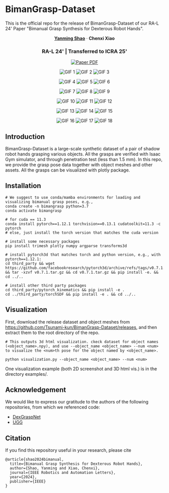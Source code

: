 # BimanGrasp-Dataset
This is the official repo for the release of BimanGrasp-Dataset of our RA-L 24' Paper "Bimanual Grasp Synthesis for Dexterous Robot Hands". 



<p align="center">
    <a href="https://wuxiaofei01.github.io/"><strong>Yanming Shao</strong></a>
    ·
    <strong>Chenxi Xiao</strong>

  </p>
  <h3 align="center">RA-L 24' | Transferred to ICRA 25'</h3>

<p align="center">
    <a href="https://arxiv.org/abs/2411.15903">
      <img src='https://img.shields.io/badge/Paper-green?style=for-the-badge&logo=adobeacrobatreader&logoColor=white&labelColor=66cc00&color=94DD15' alt='Paper PDF'>
    </a>
</p>



<p align="center">
  <img src="gif/A1.gif" alt="GIF 1" />
  <img src="gif/A2.gif" alt="GIF 2" />
  <img src="gif/A3.gif" alt="GIF 3" />
</p>

<p align="center">
  <img src="gif/B1.gif" alt="GIF 4" />
  <img src="gif/B2.gif" alt="GIF 5" />
  <img src="gif/B3.gif" alt="GIF 6" />
</p>

<p align="center">
  <img src="gif/C1.gif" alt="GIF 7" />
  <img src="gif/C2.gif" alt="GIF 8" />
  <img src="gif/C3.gif" alt="GIF 9" />
</p>

<p align="center">
  <img src="gif/D1.gif" alt="GIF 10" />
  <img src="gif/D2.gif" alt="GIF 11" />
  <img src="gif/D3.gif" alt="GIF 12" />
</p>

<p align="center">
  <img src="gif/E1.gif" alt="GIF 13" />
  <img src="gif/E2.gif" alt="GIF 14" />
  <img src="gif/E3.gif" alt="GIF 15" />
</p>

<p align="center">
  <img src="gif/F1.gif" alt="GIF 16" />
  <img src="gif/F2.gif" alt="GIF 17" />
  <img src="gif/F3.gif" alt="GIF 18" />
</p>



## Introduction

BimanGrasp-Dataset is a large-scale synthetic dataset of a pair of shadow robot hands grasping various objects. All the grasps are verified with Isaac Gym simulator, and through penetration test (less than 1.5 mm). In this repo, we provide the grasp pose data together with object meshes and other assets. All the grasps can be visualized with plotly package.

## Installation

    # We suggest to use conda/mamba environments for loading and visualizing bimanual grasp poses, e.g.,
    conda create -n bimangrasp python=3.7
    conda activate bimangrasp

    # for cuda == 11.3
    conda install pytorch==1.12.1 torchvision==0.13.1 cudatoolkit=11.3 -c pytorch
    # else, just install the torch version that matches the cuda version
    
    # install some necessary packages
    pip install trimesh plotly numpy argparse transforms3d

    # install pytorch3d that matches torch and python version, e.g., with pytorch==1.12.1:
    cd third_party && wget https://github.com/facebookresearch/pytorch3d/archive/refs/tags/v0.7.1.tar.gz && tar -xzvf v0.7.1.tar.gz && cd v0.7.1.tar.gz && pip install -e. && cd ../..

    # install other third party packages
    cd third_party/pytorch_kinematics && pip install -e .
    cd ../third_party/torchSDF && pip install -e . && cd ../..

## Visualization

First, download the release dataset and object meshes from https://github.com/Tsunami-kun/BimanGrasp-Dataset/releases, and then extract them to the root directory of the repo.

    # This outputs 3d html visualization. ckeck dataset for object names (<object_name>.npy), and use --object_name <object_name> --num <num> to visualize the <num>th pose for the object named by <object_name>.
    
    python visualization.py --object_name <object_name> --num <num>

One visualization example (both 2D screenshot and 3D html vis.) is in the directory examples/.

## Acknowledgement

We would like to express our gratitude to the authors of the following repositories, from which we referenced code:

* [DexGraspNet](https://github.com/PKU-EPIC/DexGraspNet/tree/main)
* [UGG](https://github.com/Jiaxin-Lu/ugg/tree/main)

## Citation
If you find this repository useful in your research, please cite
```
@article{shao2024bimanual,
  title={Bimanual Grasp Synthesis for Dexterous Robot Hands},
  author={Shao, Yanming and Xiao, Chenxi},
  journal={IEEE Robotics and Automation Letters},
  year={2024},
  publisher={IEEE}
}
```
